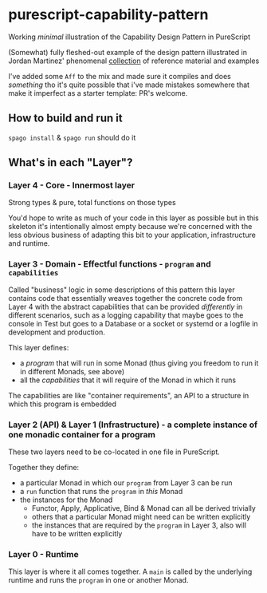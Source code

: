 # purescript-capability-pattern
Working *minimal* illustration of the Capability Design Pattern in PureScript

(Somewhat) fully fleshed-out example of the design pattern illustrated in Jordan Martinez' phenomenal [collection](https://jordanmartinez.github.io/purescript-jordans-reference-site/content/21-Hello-World/05-Application-Structure/src/02-MTL/32-The-ReaderT-Capability-Design-Pattern.html)
 of reference material and examples 
 
I've added some `Aff` to the mix and made sure it compiles and does _something_ tho it's quite possible that i've made mistakes somewhere that make it imperfect as a starter template: PR's welcome.

## How to build and run it
`spago install` & `spago run` should do it

## What's in each "Layer"?

### Layer 4 - Core - Innermost layer
Strong types & pure, total functions on those types

You'd hope to write as much of your code in this layer as possible but in this skeleton it's intentionally almost empty because we're concerned with the less obvious business of adapting this bit to your application, infrastructure and runtime.

### Layer 3 - Domain - Effectful functions - `program` and `capabilities`
Called "business" logic in some descriptions of this pattern this layer contains code that essentially weaves together the concrete code from Layer 4 with the abstract capabilities that can be provided _differently_ in different scenarios, such as a logging capability that maybe goes to the console in Test but goes to a Database or a socket or systemd or a logfile in development and production.

This layer defines:
 * a *program* that will run in some Monad (thus giving you freedom to run it in different Monads, see above)
 * all the *capabilities* that it will require of the Monad in which it runs
 
The capabilities are like "container requirements", an API to a structure in which this program is embedded

### Layer 2 (API) & Layer 1 (Infrastructure) - a complete instance of one monadic container for a program
These two layers need to be co-located in one file in PureScript. 

Together they define:
 * a particular Monad in which our `program` from Layer 3 can be run
 * a `run` function that runs the `program` in _this_ Monad
 * the instances for the Monad
     * Functor, Apply, Applicative, Bind & Monad can all be derived trivially
     * others that a particular Monad might need can be written explicitly
     * the instances that are required by the `program` in Layer 3, also will have to be written explicitly
 
 ### Layer 0 - Runtime
 This layer is where it all comes together. A `main` is called by the underlying runtime and runs the `program` in one or another Monad.

